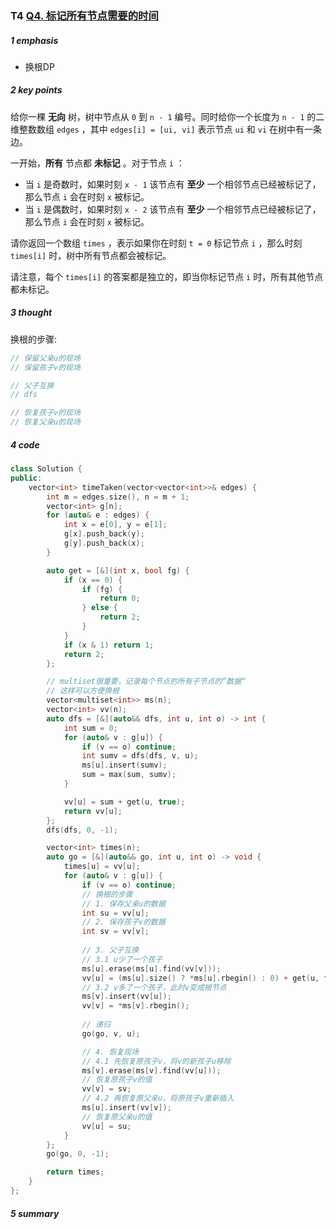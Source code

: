 ### T4 [Q4. 标记所有节点需要的时间](https://leetcode.cn/contest/biweekly-contest-136/problems/time-taken-to-mark-all-nodes/)

##### 1 emphasis

* 换根DP

    

##### 2 key points

给你一棵 **无向** 树，树中节点从 `0` 到 `n - 1` 编号。同时给你一个长度为 `n - 1` 的二维整数数组 `edges` ，其中 `edges[i] = [ui, vi]` 表示节点 `ui` 和 `vi` 在树中有一条边。

一开始，**所有** 节点都 **未标记** 。对于节点 `i` ：

- 当 `i` 是奇数时，如果时刻 `x - 1` 该节点有 **至少** 一个相邻节点已经被标记了，那么节点 `i` 会在时刻 `x` 被标记。
- 当 `i` 是偶数时，如果时刻 `x - 2` 该节点有 **至少** 一个相邻节点已经被标记了，那么节点 `i` 会在时刻 `x` 被标记。

请你返回一个数组 `times` ，表示如果你在时刻 `t = 0` 标记节点 `i` ，那么时刻 `times[i]` 时，树中所有节点都会被标记。

请注意，每个 `times[i]` 的答案都是独立的，即当你标记节点 `i` 时，所有其他节点都未标记。 



##### 3 thought

换根的步骤:

```cpp
// 保留父亲u的现场
// 保留孩子v的现场

// 父子互换
// dfs

// 恢复孩子v的现场
// 恢复父亲u的现场
```



##### 4 code

```cpp
class Solution {
public:
    vector<int> timeTaken(vector<vector<int>>& edges) {
        int m = edges.size(), n = m + 1;
        vector<int> g[n];
        for (auto& e : edges) {
            int x = e[0], y = e[1];
            g[x].push_back(y);
            g[y].push_back(x);
        }

        auto get = [&](int x, bool fg) {
            if (x == 0) {
                if (fg) {
                    return 0;
                } else {
                    return 2;
                }
            }
            if (x & 1) return 1;
            return 2;
        };

        // multiset很重要，记录每个节点的所有子节点的”数据“
        // 这样可以方便换根
        vector<multiset<int>> ms(n);
        vector<int> vv(n);
        auto dfs = [&](auto&& dfs, int u, int o) -> int {
            int sum = 0;
            for (auto& v : g[u]) {
                if (v == o) continue;
                int sumv = dfs(dfs, v, u);
                ms[u].insert(sumv);
                sum = max(sum, sumv);
            }

            vv[u] = sum + get(u, true);
            return vv[u];
        };
        dfs(dfs, 0, -1);

        vector<int> times(n);
        auto go = [&](auto&& go, int u, int o) -> void {
            times[u] = vv[u];
            for (auto& v : g[u]) {
                if (v == o) continue;
                // 换根的步骤
                // 1. 保存父亲u的数据
                int su = vv[u];
              	// 2. 保存孩子v的数据
              	int sv = vv[v];
              
                // 3. 父子互换
                // 3.1 u少了一个孩子
                ms[u].erase(ms[u].find(vv[v]));
                vv[u] = (ms[u].size() ? *ms[u].rbegin() : 0) + get(u, false);
                // 3.2 v多了一个孩子，此时v变成根节点
                ms[v].insert(vv[u]);
                vv[v] = *ms[v].rbegin();
                
                // 递归
                go(go, v, u);

                // 4. 恢复现场
                // 4.1 先恢复原孩子v，将v的新孩子u移除
                ms[v].erase(ms[v].find(vv[u]));
                // 恢复原孩子v的值
                vv[v] = sv;
                // 4.2 再恢复原父亲u，将原孩子v重新插入
                ms[u].insert(vv[v]);
                // 恢复原父亲u的值
                vv[u] = su;
            }
        };
        go(go, 0, -1);

        return times;
    }
};
```



##### 5 summary

